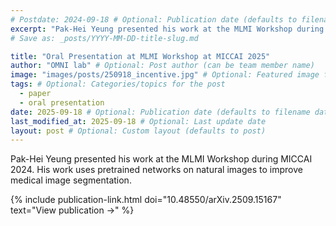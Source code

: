 ```yaml
---
# Postdate: 2024-09-18 # Optional: Publication date (defaults to filename date)
excerpt: "Pak-Hei Yeung presented his work at the MLMI Workshop during MICCAI 2024. His work uses pretrained networks on natural images to improve medical image segmentation" # Optional: Custom excerpt (defaults to first paragraph)mplate - Complete with all possible flags
# Save as: _posts/YYYY-MM-DD-title-slug.md

title: "Oral Presentation at MLMI Workshop at MICCAI 2025"
author: "OMNI lab" # Optional: Post author (can be team member name)
image: "images/posts/250918_incentive.jpg" # Optional: Featured image for the post
tags: # Optional: Categories/topics for the post
  - paper
  - oral presentation
date: 2025-09-18 # Optional: Publication date (defaults to filename date)
last_modified_at: 2025-09-18 # Optional: Last update date
layout: post # Optional: Custom layout (defaults to post)
---
```


<!-- excerpt start -->

Pak-Hei Yeung presented his work at the MLMI Workshop during MICCAI 2024. His work uses pretrained networks on natural images to improve medical image segmentation.

<!-- excerpt end -->

{% include publication-link.html doi="10.48550/arXiv.2509.15167" text="View publication →" %}
